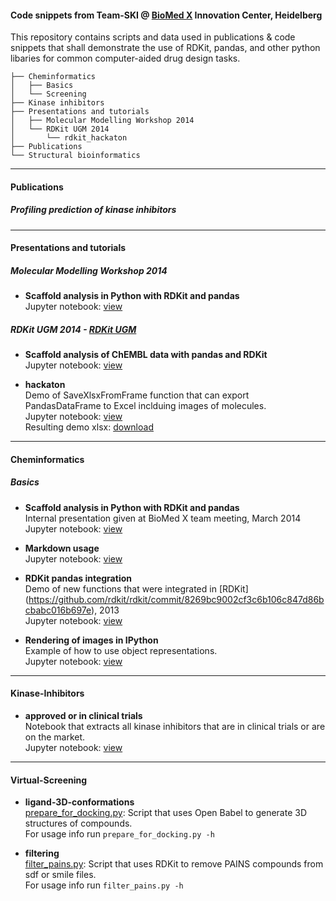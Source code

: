 #### Code snippets from Team-SKI @ [BioMed X](http://bio.mx/) Innovation Center, Heidelberg 
This repository contains scripts and data used in publications & code snippets that shall demonstrate the use of RDKit, pandas, and other python libaries for common computer-aided drug design tasks.  

```
├── Cheminformatics
│   ├── Basics
│   └── Screening
├── Kinase inhibitors
├── Presentations and tutorials
│   ├── Molecular Modelling Workshop 2014
│   └── RDKit UGM 2014
│       └── rdkit_hackaton
├── Publications
└── Structural bioinformatics

```

---
#### Publications
##### *Profiling prediction of kinase inhibitors*
 
---
#### Presentations and tutorials
##### *Molecular Modelling Workshop 2014*
  * **Scaffold analysis in Python with RDKit and pandas**  
Jupyter notebook: [view](https://github.com/Team-SKI/snippets/blob/master/Presentations%20and%20tutorials/Molecular%20Modelling%20Workshop%202014/Scaffold%20analysis%20in%20Python%20with%20RDKit%20and%20pandas%20-%20MMWS%20Erlangen%202014.ipynb)

##### *RDKit UGM 2014* - [RDKit UGM](https://github.com/rdkit/UGM_2014)
  * **Scaffold analysis of ChEMBL data with pandas and RDKit**  
Jupyter notebook: [view](https://github.com/Team-SKI/snippets/blob/master/Presentations%20and%20tutorials/RDKit%20UGM%202014/Scaffold%20analysis%20of%20ChEMBL%20data%20with%20pandas%20and%20RDKit%20-%20RDKit%20UGM2014.ipynb)

  * **hackaton**  
Demo of SaveXlsxFromFrame function that can export PandasDataFrame to Excel inclduing images of molecules.  
Jupyter notebook: [view](https://github.com/Team-SKI/snippets/blob/master/Presentations%20and%20tutorials/RDKit%20UGM%202014/rdkit_hackaton/XLSX%20export.ipynb)  
Resulting demo xlsx: [download](https://github.com/Team-SKI/snippets/blob/master/IPython/rdkit_hackaton/demo.xlsx)

---
#### Cheminformatics
##### *Basics*
  * **Scaffold analysis in Python with RDKit and pandas**  
Internal presentation given at BioMed X team meeting, March 2014  
Jupyter notebook: [view](https://github.com/Team-SKI/snippets/blob/master/Cheminformatics/Basics/Scaffold%20analysis%20%26%20Schnellkurs%20in%20chemoinformatics.ipynb)

  * **Markdown usage**  
Jupyter notebook: [view](https://github.com/Team-SKI/snippets/blob/master/Cheminformatics/Basics/Markdown%20demo.ipynb)
 
  * **RDKit pandas integration**  
Demo of new functions that were integrated in [RDKit] (https://github.com/rdkit/rdkit/commit/8269bc9002cf3c6b106c847d86bcbabc016b697e), 2013   
Jupyter notebook: [view](https://github.com/Team-SKI/snippets/blob/master/Cheminformatics/Basics/RDKit%26pandas%20demo%20of%20new%20functions.ipynb)

  * **Rendering of images in IPython**  
Example of how to use object representations.  
Jupyter notebook: [view](https://github.com/Team-SKI/snippets/blob/master/Cheminformatics/Basics/Custom%20objects%20and%20their%20rendering%20in%20IPython.ipynb)

---
#### Kinase-Inhibitors
  * **approved or in clinical trials**  
Notebook that extracts all kinase inhibitors that are in clinical trials or are on the market.  
Jupyter notebook: [view](https://github.com/Team-SKI/snippets/blob/master/Kinase%20inhibitors/Kinase%20inhibitors%20-%20approved%20or%20in%20clinical%20trials.ipynb)

---
#### Virtual-Screening
  * **ligand-3D-conformations**  
[prepare_for_docking.py](https://github.com/Team-SKI/snippets/blob/master/Structural%20bioinformatics/prepare_for_docking.py): Script that uses Open Babel to generate 3D structures of compounds.    
For usage info run `prepare_for_docking.py -h`

  * **filtering**  
[filter_pains.py](https://github.com/Team-SKI/snippets/blob/master/Cheminformatics/Screening/filter_pains.py): Script that uses RDKit to remove PAINS compounds from sdf or smile files.  
For usage info run `filter_pains.py -h`
